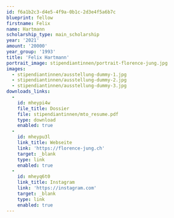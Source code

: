 ```yaml
---
id: f6a1b2c3-d4e5-4f9a-0b1c-2d3e4f5a6b7c
blueprint: fellow
firstname: Felix
name: Hartmann
scholarship_type: main_scholarship
year: '2021'
amount: '20000'
year_group: '1993'
title: 'Felix Hartmann'
portrait_image: stipendiantinnen/portrait-florence-jung.jpg
images:
  - stipendiantinnen/ausstellung-dummy-1.jpg
  - stipendiantinnen/ausstellung-dummy-2.jpg
  - stipendiantinnen/ausstellung-dummy-3.jpg
downloads_links:
  -
    id: mheypi4w
    file_title: Dossier
    file: stipendiantinnen/mto_resume.pdf
    type: download
    enabled: true
  -
    id: mheypu3l
    link_title: Webseite
    link: 'https://florence-jung.ch'
    target: _blank
    type: link
    enabled: true
  -
    id: mheyq6t0
    link_title: Instagram
    link: 'https://instagram.com'
    target: _blank
    type: link
    enabled: true
---
```

